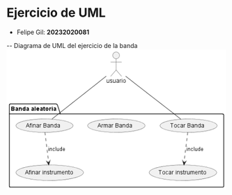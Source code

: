 # Ejercicio de UML

- Felipe Gil: __20232020081__

-- Diagrama de UML del ejercicio de la banda
![caso de uso](out/caso_uso_banda/banda.png)